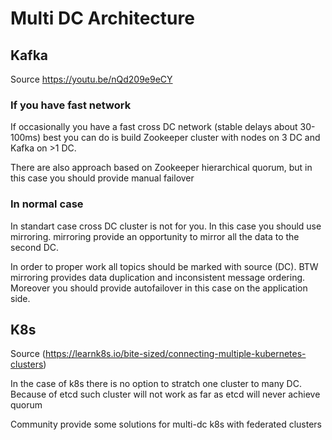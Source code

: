 # Multi DC Architecture

## Kafka
Source https://youtu.be/nQd209e9eCY
### If you have fast network

If occasionally you have a fast cross DC network (stable delays about 30-100ms) best you can do is build Zookeeper cluster with nodes on 3 DC and Kafka on >1 DC.

There are also approach based on Zookeeper hierarchical quorum, but in this case you should provide manual failover

### In normal case

In standart case cross DC cluster is not for you. In this case you should use mirroring. mirroring provide an opportunity to mirror all the data to the second DC.

In order to proper work all topics should be marked with source (DC). BTW mirroring provides data duplication and inconsistent message ordering. Moreover you should provide autofailover in this case on the application side.

## K8s
Source (https://learnk8s.io/bite-sized/connecting-multiple-kubernetes-clusters)

In the case of k8s there is no option to stratch one cluster to many DC. Because of etcd such cluster will not work as far as etcd will never achieve quorum

Community provide some solutions for multi-dc k8s with federated clusters